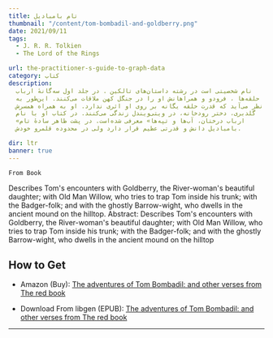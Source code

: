 ```yaml
---
title: تام بامبادیل
thumbnail: "/content/tom-bombadil-and-goldberry.png"
date: 2021/09/11
tags:
  - J. R. R. Tolkien
  - The Lord of the Rings

url: the-practitioner-s-guide-to-graph-data
category: کتاب
description:
  نام شخصیتی است در رشته داستان‌های تالکین . در جلد اول سه‌گانهٔ ارباب
  حلقه‌ها ، فرودو و همراهانش او را در جنگل کهن ملاقات می‌کنند. این‌طور به
  نظر می‌آید که قدرت حلقه یگانه بر روی او اثری ندارد. او به همراه همسرش
  گلدبری، دختر رودخانه، در ویتی‌ویندل زندگی می‌کنند. در کتاب او با نام
  «ارباب درختان، آب‌ها و تپه‌ها» معرفی شده‌است. در پشت ظاهر سادهٔ تام
  بامبادیل دانش و قدرتی عظیم قرار دارد ولی در محدوده قلمرو خودش.

dir: ltr
banner: true
---
```


`From Book`

Describes Tom's encounters with Goldberry, the River-woman's beautiful daughter; with Old Man Willow, who tries to trap Tom inside his trunk; with the Badger-folk; and with the ghostly Barrow-wight, who dwells in the ancient mound on the hilltop.
Abstract: Describes Tom's encounters with Goldberry, the River-woman's beautiful daughter; with Old Man Willow, who tries to trap Tom inside his trunk; with the Badger-folk; and with the ghostly Barrow-wight, who dwells in the ancient mound on the hilltop

## How to Get

- Amazon (Buy): [ The adventures of Tom Bombadil: and other verses from The red book](https://www.amazon.com/Adventures-Tom-Bombadil-Other-Verses/dp/B005XEQ3WM)

- Download From libgen (EPUB): [ The adventures of Tom Bombadil: and other verses from The red book](http://libgen.is/book/index.php?md5=96F2052A1D87E3F045130F5E633AC092)



<hr />
